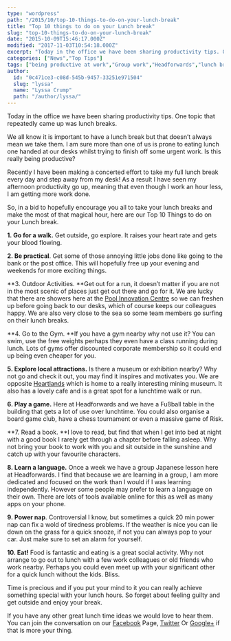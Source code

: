 ```yaml
---
type: "wordpress"
path: "/2015/10/top-10-things-to-do-on-your-lunch-break"
title: "Top 10 things to do on your Lunch break"
slug: "top-10-things-to-do-on-your-lunch-break"
date: "2015-10-09T15:46:17.000Z"
modified: "2017-11-03T10:54:18.000Z"
excerpt: "Today in the office we have been sharing productivity tips. One topic that repeatedly came up was lunch breaks. We all know it is important to have a lunch break but that doesn’t always mean we take them. I am sure more than one of us is prone to eating lunch one handed at our desks whilst trying …"
categories: ["News","Top Tips"]
tags: ["being productive at work","Group work","Headforwards","lunch breaks","lunch time","power nap","Productivity","top 10 tips","Top Tips","work life balance"]
author:
  id: "0c471ce3-c08d-545b-9457-33251e971504"
  slug: "lyssa"
  name: "Lyssa Crump"
  path: "/author/lyssa/"
---
```

Today in the office we have been sharing productivity tips. One topic that repeatedly came up was lunch breaks.

We all know it is important to have a lunch break but that doesn’t always mean we take them. I am sure more than one of us is prone to eating lunch one handed at our desks whilst trying to finish off some urgent work. Is this really being productive?

Recently I have been making a concerted effort to take my full lunch break every day and step away from my desk! As a result I have seen my afternoon productivity go up, meaning that even though I work an hour less, I am getting more work done.

So, in a bid to hopefully encourage you all to take your lunch breaks and make the most of that magical hour, here are our Top 10 Things to do on your Lunch break.

**1. Go for a walk.** Get outside, go explore. It raises your heart rate and gets your blood flowing.

**2. Be practical**. Get some of those annoying little jobs done like going to the bank or the post office. This will hopefully free up your evening and weekends for more exciting things.

**3. Outdoor Activities. **Get out for a run, it doesn’t matter if you are not in the most scenic of places just get out there and go for it. We are lucky that there are showers here at the [Pool Innovation Centre](http://www.cornwallinnovation.co.uk/pool-innovation-centre) so we can freshen up before going back to our desks, which of course keeps our colleagues happy. We are also very close to the sea so some team members go surfing on their lunch breaks.

**4. Go to the Gym. **If you have a gym nearby why not use it? You can swim, use the free weights perhaps they even have a class running during lunch. Lots of gyms offer discounted corporate membership so it could end up being even cheaper for you.

**5. Explore local attractions.** Is there a museum or exhibition nearby? Why not go and check it out, you may find it inspires and motivates you. We are opposite [Heartlands](http://www.heartlandscornwall.com/) which is home to a really interesting mining museum. It also has a lovely cafe and is a great spot for a lunchtime walk or run.

**6. Play a game.** Here at Headforwards and we have a Fußball table in the building that gets a lot of use over lunchtime. You could also organise a board game club, have a chess tournament or even a massive game of Risk.

**7\. Read a book. **I love to read, but find that when I get into bed at night with a good book I rarely get through a chapter before falling asleep. Why not bring your book to work with you and sit outside in the sunshine and catch up with your favourite characters.

**8. Learn a language.** Once a week we have a group Japanese lesson here at Headforwards. I find that because we are learning in a group, I am more dedicated and focused on the work than I would if I was learning independently. However some people may prefer to learn a language on their own. There are lots of tools available online for this as well as many apps on your phone.

**9. Power nap**. Controversial I know, but sometimes a quick 20 min power nap can fix a wold of tiredness problems. If the weather is nice you can lie down on the grass for a quick snooze, if not you can always pop to your car. Just make sure to set an alarm for yourself.

**10. Eat!** Food is fantastic and eating is a great social activity. Why not arrange to go out to lunch with a few work colleagues or old friends who work nearby. Perhaps you could even meet up with your significant other for a quick lunch without the kids. Bliss.

Time is precious and if you put your mind to it you can really achieve something special with your lunch hours. So forget about feeling guilty and get outside and enjoy your break.

If you have any other great lunch time ideas we would love to hear them. You can join the conversation on our [Facebook](https://www.facebook.com/headforwards/timeline/) Page, [Twitter](https://twitter.com/headforwards) Or [Google+](https://plus.google.com/+HeadforwardsCornwall/posts) if that is more your thing.
